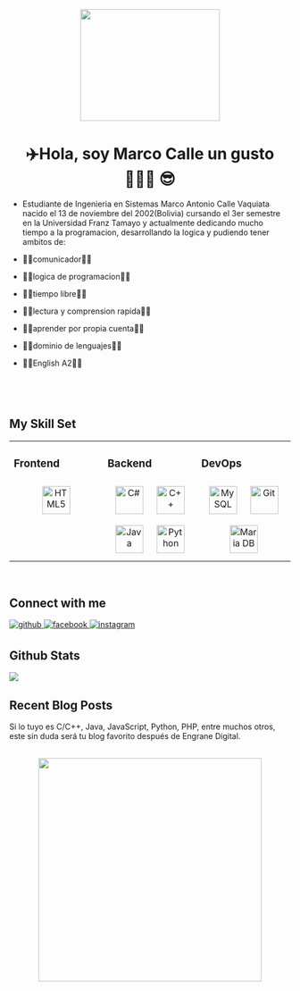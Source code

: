 <div align="center">
<img src="https://media4.giphy.com/media/qgQUggAC3Pfv687qPC/200w.gif?cid=82a1493bcars2yej3wxyx8eu2a7n82jpmcqs4zo3wh3y4obx&rid=200w.gif&ct=g" align="center" height="200" width="250" />
</div>  
  

# <div align="center">✈️​ Hola, soy Marco Calle un gusto 👨🏽‍💻​ 😎​</div>  
  

- Estudiante de Ingenieria en Sistemas Marco Antonio Calle Vaquiata nacido el 13 de noviembre del 2002(Bolivia)  cursando  el 3er semestre en la Universidad Franz Tamayo y actualmente dedicando  mucho tiempo a la programacion, desarrollando la logica y pudiendo tener ambitos de:  
  

- 💎​🌟​comunicador💎​🌟​
- 💎​🌟​logica de programacion💎​🌟​
- 💎​🌟​tiempo libre💎​🌟​
- 💎​🌟​lectura y comprension rapida💎​🌟​
- 💎​🌟​aprender por propia cuenta💎​🌟​
- 💎​🌟​dominio de lenguajes💎​🌟​
- 💎​🌟​English A2💎​🌟​  
  

  
  

  
  

![]()  
  

![]()  
  

<br/>  


## My Skill Set  
<table><tr><td valign="top" width="33%">



### Frontend  
<div align="center">  
<a href="https://en.wikipedia.org/wiki/HTML5" target="_blank"><img style="margin: 10px" src="https://profilinator.rishav.dev/skills-assets/html5-original-wordmark.svg" alt="HTML5" height="50" /></a>  
</div>

</td><td valign="top" width="33%">



### Backend  
<div align="center">  
<a href="https://docs.microsoft.com/en-us/dotnet/csharp/" target="_blank"><img style="margin: 10px" src="https://profilinator.rishav.dev/skills-assets/csharp-original.svg" alt="C#" height="50" /></a>  
<a href="https://www.cplusplus.com/" target="_blank"><img style="margin: 10px" src="https://profilinator.rishav.dev/skills-assets/cplusplus-original.svg" alt="C++" height="50" /></a>  
<a href="https://www.java.com/" target="_blank"><img style="margin: 10px" src="https://profilinator.rishav.dev/skills-assets/java-original-wordmark.svg" alt="Java" height="50" /></a>  
<a href="https://www.python.org/" target="_blank"><img style="margin: 10px" src="https://profilinator.rishav.dev/skills-assets/python-original.svg" alt="Python" height="50" /></a>  
</div>

</td><td valign="top" width="33%">



### DevOps  
<div align="center">  
<a href="https://www.mysql.com/" target="_blank"><img style="margin: 10px" src="https://profilinator.rishav.dev/skills-assets/mysql-original-wordmark.svg" alt="MySQL" height="50" /></a>  
<a href="https://github.com/" target="_blank"><img style="margin: 10px" src="https://profilinator.rishav.dev/skills-assets/git-scm-icon.svg" alt="Git" height="50" /></a>  
<a href="https://mariadb.org/" target="_blank"><img style="margin: 10px" src="https://profilinator.rishav.dev/skills-assets/mariadb.png" alt="Maria DB" height="50" /></a>  
</div>

</td></tr></table>  

<br/>  


## Connect with me  
<a href="https://github.com/https://github.com/4N7ON1" target="_blank">
<img src=https://img.shields.io/badge/github-%2324292e.svg?&style=for-the-badge&logo=github&logoColor=white alt=github style="margin-bottom: 5px;" />
</a>
<a href="https://www.facebook.com/https://www.facebook.com/antonio.cv.96343" target="_blank">
<img src=https://img.shields.io/badge/facebook-%232E87FB.svg?&style=for-the-badge&logo=facebook&logoColor=white alt=facebook style="margin-bottom: 5px;" />
</a>
<a href="https://instagram.com/antonio.cv.96343" target="_blank">
<img src=https://img.shields.io/badge/instagram-%23000000.svg?&style=for-the-badge&logo=instagram&logoColor=white alt=instagram style="margin-bottom: 5px;" />
</a>  
  
<br/>  

## Github Stats  
<img src="https://github-readme-stats.vercel.app/api?username=Proyectos&show_icons=true&count_private=true&hide_border=true" align="left" />  

<br/>  

## Recent Blog Posts  
<!-- BLOG-POST-LIST:START -->  
Si lo tuyo es C/C++, Java, JavaScript,  Python, PHP, entre muchos otros, este sin duda será tu blog favorito después de Engrane Digital.



<!-- BLOG-POST-LIST:END -->  

<br/>  

<div align="center"><img src="https://static.wixstatic.com/media/9fbddc_e858c04a7f9a403bb5ab9cf6045eb81b~mv2.gif"  width="400"/></div>  






</div>
